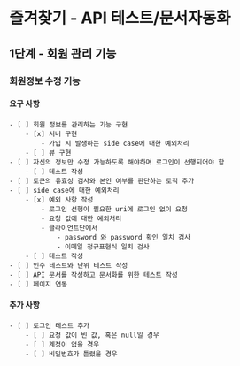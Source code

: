 # 즐겨찾기 - API 테스트/문서자동화

## 1단계 - 회원 관리 기능

### 회원정보 수정 기능

#### 요구 사항
    - [ ] 회원 정보를 관리하는 기능 구현
        - [x] 서버 구현
            - 가입 시 발생하는 side case에 대한 예외처리
        - [ ] 뷰 구현
    - [ ] 자신의 정보만 수정 가능하도록 해야하며 로그인이 선행되어야 함
        - [ ] 테스트 작성
    - [ ] 토큰의 유효성 검사와 본인 여부를 판단하는 로직 추가
    - [ ] side case에 대한 예외처리
        - [x] 예외 사항 작성
            - 로그인 선행이 필요한 uri에 로그인 없이 요청
            - 요청 값에 대한 예외처리
            - 클라이언트단에서 
                - password 와 password 확인 일치 검사
                - 이메일 정규표현식 일치 검사
        - [ ] 테스트 작성
    - [ ] 인수 테스트와 단위 테스트 작성
    - [ ] API 문서를 작성하고 문서화를 위한 테스트 작성
    - [ ] 페이지 연동

#### 추가 사항
    - [ ] 로그인 테스트 추가
        - [ ] 요청 값이 빈 값, 혹은 null일 경우
        - [ ] 계정이 없을 경우
        - [ ] 비밀번호가 틀렸을 경우